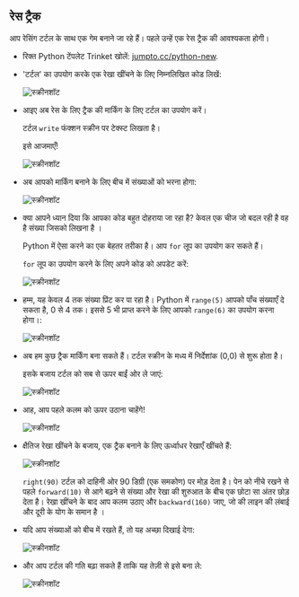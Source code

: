 ## रेस ट्रैक

आप रेसिंग टर्टल के साथ एक गेम बनाने जा रहे हैं। पहले उन्हें एक रेस ट्रैक की आवश्यकता होगी।

+ रिक्त Python टेंपलेट Trinket खोलें: <a href="http://jumpto.cc/python-new" target="_blank">jumpto.cc/python-new</a>.

+ 'टर्टल' का उपयोग करके एक रेखा खींचने के लिए निम्नलिखित कोड लिखें:
    
    ![स्क्रीनशॉट](images/race-forward.png)

+ आइए अब रेस के लिए ट्रैक की मार्किंग के लिए टर्टल का उपयोग करें।
    
    टर्टल `write` फंक्शन स्क्रीन पर टेक्स्ट लिखता है।
    
    इसे आजमाएँ!
    
    ![स्क्रीनशॉट](images/race-markings1.png)

+ अब आपको मार्किंग बनाने के लिए बीच में संख्याओं को भरना होगा:
    
    ![स्क्रीनशॉट](images/race-markings2.png)

+ क्या आपने ध्यान दिया कि आपका कोड बहुत दोहराया जा रहा है? केवल एक चीज जो बदल रही है वह है संख्या जिसको लिखना है ।
    
    Python में ऐसा करने का एक बेहतर तरीका है। आप `for` लूप का उपयोग कर सकते हैं।
    
    `for` लूप का उपयोग करने के लिए अपने कोड को अपडेट करें:
    
    ![स्क्रीनशॉट](images/race-for.png)

+ हम्म, यह केवल 4 तक संख्या प्रिंट कर पा रहा है। Python में `range(5)` आपको पाँच संख्याएँ दे सकता है, 0 से 4 तक। इससे 5 भी प्राप्त करने के लिए आपको `range(6)` का उपयोग करना होगा।:
    
    ![स्क्रीनशॉट](images/race-range.png)

+ अब हम कुछ ट्रैक मार्किंग बना सकते हैं। टर्टल स्क्रीन के मध्य में निर्देशांक (0,0) से शुरू होता है।
    
    इसके बजाय टर्टल को सब से ऊपर बाईं ओर ले जाएं:
    
    ![स्क्रीनशॉट](images/race-goto.png)

+ आह, आप पहले कलम को ऊपर उठाना चाहेंगे!
    
    ![स्क्रीनशॉट](images/race-penup.png)

+ क्षैतिज रेखा खींचने के बजाय, एक ट्रैक बनाने के लिए ऊर्ध्वाधर रेखाएँ खींचते हैं:
    
    ![स्क्रीनशॉट](images/race-lines.png)
    
    `right(90)` टर्टल को दाहिनी ओर 90 डिग्री (एक समकोण) पर मोड़ देता है। पेन को नीचे रखने से पहले `forward(10)` से आगे बढ़ने से संख्या और रेखा की शुरुआत के बीच एक छोटा सा अंतर छोड़ देता है। रेखा खींचने के बाद आप कलम उठाए और `backward(160)` जाए, जो की लाइन की लंबाई और दूरी के योग के समान है ।

+ यदि आप संख्याओं को बीच में रखते हैं, तो यह अच्छा दिखाई देगा:
    
    ![स्क्रीनशॉट](images/race-center.png)

+ और आप टर्टल की गति बढ़ा सकते हैं ताकि यह तेज़ी से इसे बना ले:
    
    ![स्क्रीनशॉट](images/race-speed.png)